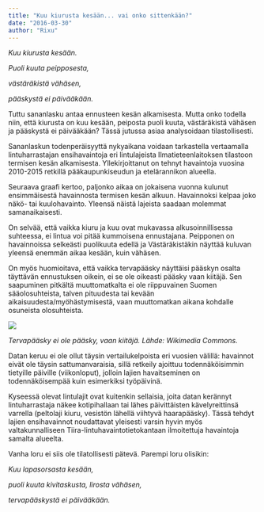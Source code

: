 ```yaml
---
title: "Kuu kiurusta kesään... vai onko sittenkään?"
date: "2016-03-30"
author: "Rixu"
---
```


_Kuu kiurusta kesään._

_Puoli kuuta peipposesta,_

_västäräkistä vähäsen,_

_pääskystä ei päivääkään._

Tuttu sananlasku antaa ennusteen kesän alkamisesta. Mutta onko todella niin, että kiurusta on kuu kesään, peiposta puoli kuuta, västäräkistä vähäsen ja pääskystä ei päivääkään? Tässä jutussa asiaa analysoidaan tilastollisesti.

Sananlaskun todenperäisyyttä nykyaikana voidaan tarkastella vertaamalla lintuharrastajan ensihavaintoja eri lintulajeista Ilmatieteenlaitoksen tilastoon termisen kesän alkamisesta. Yllekirjoittanut on tehnyt havaintoja  vuosina 2010-2015 retkillä pääkaupunkiseudun ja etelärannikon alueella.

Seuraava graafi kertoo, paljonko aikaa on jokaisena vuonna kulunut ensimmäisestä havainnosta termisen kesän alkuun. Havainnoksi kelpaa joko  näkö- tai kuulohavainto. Yleensä näistä lajeista saadaan molemmat samanaikaisesti.

 

<!-- \[caption id="" align="alignnone" width="750"\]![](http://gdurl.com/Uwce) Data: Riikka Leppänen, grafiikka: Tuomo Nieminen.\[/caption\] -->

On selvää, että vaikka kiuru ja kuu ovat mukavassa alkusoinnillisessa suhteessa, ei lintua voi pitää kummoisena ennustajana. Peipponen on havainnoissa selkeästi puolikuuta edellä ja Västäräkistäkin näyttää kuluvan yleensä enemmän aikaa kesään, kuin vähäsen.

On myös huomioitava, että vaikka tervapääsky näyttäisi pääskyn osalta täyttävän ennustuksen oikein,  ei se ole oikeasti pääsky vaan kiitäjä. Sen saapuminen pitkältä muuttomatkalta ei ole riippuvainen Suomen sääolosuhteista, talven pituudesta tai kevään aikaisuudesta/myöhästymisestä, vaan muuttomatkan aikana kohdalle osuneista olosuhteista.

 

![](https://upload.wikimedia.org/wikipedia/commons/b/be/Apus_apus_-Barcelona,_Spain-8_(1).jpg)

_Tervapääsky ei ole pääsky, vaan kiitäjä. Lähde: Wikimedia Commons._

Datan keruu ei ole ollut täysin vertailukelpoista eri vuosien välillä: havainnot eivät ole  täysin sattumanvaraisia, sillä retkeily ajoittuu todennäköisimmin tietyille päiville (viikonloput), jolloin lajien havaitseminen on todennäköisempää kuin esimerkiksi työpäivinä.

Kyseessä olevat lintulajit ovat kuitenkin sellaisia, joita datan kerännyt lintuharrastaja näkee kotipihallaan tai lähes päivittäisten kävelyreittinsä varrella (peltolaji kiuru, vesistön lähellä viihtyvä haarapääsky). Tässä tehdyt lajien ensihavainnot  noudattavat yleisesti varsin hyvin myös valtakunnalliseen Tiira-lintuhavaintotietokantaan ilmoitettuja havaintoja samalta alueelta.

Vanha loru ei siis ole tilatollisesti pätevä. Parempi loru olisikin:

 

_Kuu lapasorsasta kesään,_

_puoli kuuta kivitaskusta, lirosta vähäsen,_

_tervapääskystä ei päivääkään._
